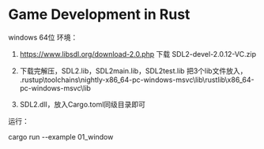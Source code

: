 # Game Development in Rust

windows 64位 环境：

1. https://www.libsdl.org/download-2.0.php 下载 SDL2-devel-2.0.12-VC.zip

2. 下载完解压，SDL2.lib，SDL2main.lib，SDL2test.lib 把3个lib文件放入，
    .rustup\toolchains\nightly-x86_64-pc-windows-msvc\lib\rustlib\x86_64-pc-windows-msvc\lib

3. SDL2.dll，放入Cargo.toml同级目录即可

运行：

cargo run --example 01_window